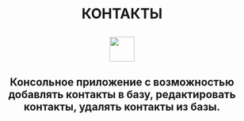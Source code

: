 <h1 align="center">КОНТАКТЫ</h1>
<h2 align="center"><img src="https://github.com/vadimsa3/contact-book/src/main/resources/raw/using-method-procedure.jpg" height="50"/></h2>
<h2 align="center">Консольное приложение с возможностью добавлять контакты в базу, редактировать контакты, удалять контакты из базы.</h2>
